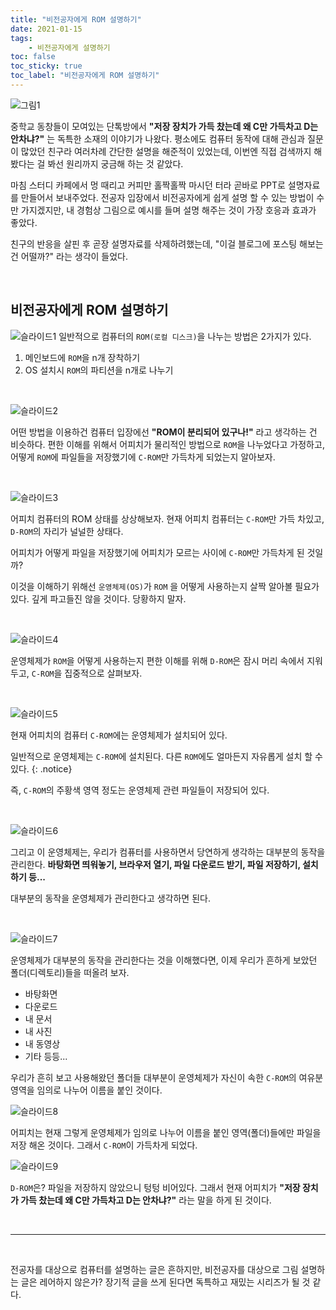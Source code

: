 ```yaml
---
title: "비전공자에게 ROM 설명하기"
date: 2021-01-15
tags:
    - 비전공자에게 설명하기
toc: false
toc_sticky: true
toc_label: "비전공자에게 ROM 설명하기"
---
```


![그림1](https://user-images.githubusercontent.com/37354145/104699298-ddcd7b80-5755-11eb-8ff7-42e253a5ae9a.png)

중학교 동창들이 모여있는 단톡방에서 **"저장 장치가 가득 찼는데 왜 C만 가득차고 D는 안차냐?"** 
는 독특한 소재의 이야기가 나왔다. 평소에도 컴퓨터 동작에 대해 관심과 질문이 많았던 친구라 여러차례 
간단한 설명을 해준적이 있었는데, 이번엔 직접 검색까지 해봤다는 걸 봐선 원리까지 궁금해 하는 것 같았다.  
    
마침 스터디 카페에서 멍 때리고 커피만 홀짝홀짝 마시던 터라 곧바로 PPT로 설명자료를 만들어서 보내주었다. 
전공자 입장에서 비전공자에게 쉽게 설명 할 수 있는 방법이 수만 가지겠지만, 
내 경험상 그림으로 예시를 들며 설명 해주는 것이 가장 호응과 효과가 좋았다.  
  
친구의 반응을 살핀 후 곧장 설명자료를 삭제하려했는데, "이걸 블로그에 포스팅 해보는건 어떨까?" 라는 생각이 들었다. 

<br>

## 비전공자에게 ROM 설명하기
![슬라이드1](https://user-images.githubusercontent.com/37354145/104711539-d95c8f00-5764-11eb-81d0-85494a2619a7.png)
일반적으로 컴퓨터의 `ROM(로컬 디스크)`을 나누는 방법은 2가지가 있다. 

1. 메인보드에 `ROM`을 n개 장착하기
2. OS 설치시 `ROM`의 파티션을 n개로 나누기

<br>

![슬라이드2](https://user-images.githubusercontent.com/37354145/104711545-db265280-5764-11eb-9166-ab276f30dd04.png)

어떤 방법을 이용하건 컴퓨터 입장에선 **"ROM이 분리되어 있구나!"** 라고 생각하는 건 비슷하다. 
편한 이해를 위해서 어피치가 물리적인 방법으로 `ROM`을 나누었다고 가정하고, 
어떻게 `ROM`에 파일들을 저장했기에 `C-ROM`만 가득차게 되었는지 알아보자.

<br>

![슬라이드3](https://user-images.githubusercontent.com/37354145/104711550-dbbee900-5764-11eb-8e8f-9ecd6107b693.png)

어피치 컴퓨터의 ROM 상태를 상상해보자. 현재 어피치 컴퓨터는 `C-ROM`만 가득 차있고, 
`D-ROM`의 자리가 널널한 상태다.  
  
어피치가 어떻게 파일을 저장했기에 어피치가 모르는 사이에 `C-ROM`만 가득차게 된 것일까?  
  
이것을 이해하기 위해선 `운영체제(OS)`가 `ROM` 을 어떻게 사용하는지 살짝 알아볼 필요가 있다. 
깊게 파고들진 않을 것이다. 당황하지 말자.

<br>

![슬라이드4](https://user-images.githubusercontent.com/37354145/104711554-dcf01600-5764-11eb-9cfd-b30c45df5af4.png)

운영체제가 `ROM`을 어떻게 사용하는지 편한 이해를 위해 `D-ROM`은 잠시 머리 속에서 지워두고, 
`C-ROM`을 집중적으로 살펴보자.

<br>

![슬라이드5](https://user-images.githubusercontent.com/37354145/104711556-dcf01600-5764-11eb-93e8-62ebe4fff7fc.png)

현재 어피치의 컴퓨터 `C-ROM`에는 운영체제가 설치되어 있다. 

일반적으로 운영체제는 `C-ROM`에 설치된다. 다른 `ROM`에도 얼마든지 자유롭게 설치 할 수 있다.
{: .notice}

즉, `C-ROM`의 주황색 영역 정도는 운영체제 관련 파일들이 저장되어 있다.

<br>

![슬라이드6](https://user-images.githubusercontent.com/37354145/104711557-dd88ac80-5764-11eb-8875-806e96794784.png)

그리고 이 운영체제는, 우리가 컴퓨터를 사용하면서 당연하게 생각하는 대부분의 동작을 관리한다. 
**바탕화면 띄워놓기, 브라우저 열기, 파일 다운로드 받기, 파일 저장하기, 설치하기 등...**  
  
대부분의 동작을 운영체제가 관리한다고 생각하면 된다.

<br>

![슬라이드7](https://user-images.githubusercontent.com/37354145/104711559-de214300-5764-11eb-9b04-ece3f1b721e2.png)

운영체제가 대부분의 동작을 관리한다는 것을 이해했다면, 이제 우리가 흔하게 보았던 폴더(디렉토리)들을 떠올려 보자. 

- 바탕화면
- 다운로드
- 내 문서
- 내 사진
- 내 동영상
- 기타 등등...

우리가 흔히 보고 사용해왔던 폴더들 대부분이 운영체제가 자신이 속한 
`C-ROM`의 여유분 영역을 임의로 나누어 이름을 붙인 것이다.

![슬라이드8](https://user-images.githubusercontent.com/37354145/104711562-de214300-5764-11eb-90e1-abea8390e85e.png)

어피치는 현재 그렇게 운영체제가 임의로 나누어 이름을 붙인 영역(폴더)들에만 파일을 저장 해온 것이다. 
그래서 `C-ROM`이 가득차게 되었다.

![슬라이드9](https://user-images.githubusercontent.com/37354145/104711563-deb9d980-5764-11eb-80d5-e1ece8b2a020.png)

`D-ROM`은? 파일을 저장하지 않았으니 텅텅 비어있다. 
그래서 현재 어피치가 **"저장 장치가 가득 찼는데 왜 C만 가득차고 D는 안차냐?"** 라는 말을 하게 된 것이다.

<br>

---

<br>

전공자를 대상으로 컴퓨터를 설명하는 글은 흔하지만, 비전공자를 대상으로 그림 설명하는 글은 레어하지 않은가? 
장기적 글을 쓰게 된다면 독특하고 재밌는 시리즈가 될 것 같다.